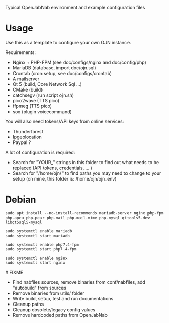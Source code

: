 Typical OpenJabNab environment and example configuration files

# Usage

Use this as a template to configure your own OJN instance.

Requirements:
  - Nginx  + PHP-FPM (see doc/configs/nginx and doc/config/php)
  - MariaDB (database, import doc/ojn.sql)
  - Crontab (cron setup, see doc/configs/crontab)
  - A mailserver
  - Qt 5 (build, Core Network Sql ...)
  - CMake (build)
  - catchsegv (run script ojn.sh)
  - pico2wave (TTS pico)
  - ffpmeg (TTS pico)
  - sox (plugin voicecommand)

You will also need tokens/API keys from online services:
  - Thunderforest
  - Ipgeolocation
  - Paypal ?

A lot of configuration is required:
  - Search for "YOUR_" strings in this folder to find out what needs to be replaced (API tokens, credentials, ... )
  - Search for "/home/ojn/" to find paths you may need to change to your setup (on mine, this folder is: /home/ojn/ojn_env)

# Debian

    sudo apt install --no-install-recommends mariadb-server nginx php-fpm php-apcu php-pear php-mail php-mail-mime php-mysql qttools5-dev libqt5sql5-mysql

    sudo systemctl enable mariadb
    sudo systemctl start mariadb

    sudo systemctl enable php7.4-fpm
    sudo systemctl start php7.4-fpm

    sudo systemctl enable nginx
    sudo systemctl start nginx

# FIXME

  - Find nabfiles sources, remove binaries from conf/nabfiles, add "autobuild" from sources
  - Remove binaries from utils/ folder
  - Write build, setup, test and run documentations
  - Cleanup paths
  - Cleanup obsolete/legacy config values
  - Remove hardcoded paths from OpenJabNab
